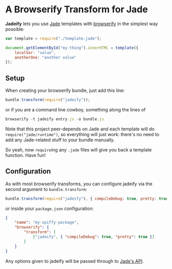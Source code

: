 # A Browserify Transform for Jade

**Jadeify** lets you use [Jade][] templates with [browserify][] in the simplest way possible:

```js
var template = require("./template.jade");

document.getElementById("my-thing").innerHTML = template({
    localVar: "value",
    anotherOne: "another value"
});
```

## Setup

When creating your browserify bundle, just add this line:

```js
bundle.transform(require("jadeify"));
```

or if you are a command line cowboy, something along the lines of

```js
browserify -t jadeify entry.js -o bundle.js
```

Note that this project peer-depends on Jade and each template will do `require("jade/runtime")`, so everything will just work: there's no need to add any Jade-related stuff to your bundle manually.

So yeah, now `require`ing any `.jade` files will give you back a template function. Have fun!

## Configuration

As with most browserify transforms, you can configure jadeify via the second argument to `bundle.transform`:

```js
bundle.transform(require("jadeify"), { compileDebug: true, pretty: true });
```

or inside your `package.json` configuration:

```json
{
    "name": "my-spiffy-package",
    "browserify": {
        "transform": [
            ["jadeify", { "compileDebug": true, "pretty": true }]
        ]
    }
}
```

Any options given to jadeify will be passed through to [Jade's API][].

[Jade]: http://jade-lang.com/
[browserify]: https://github.com/substack/node-browserify
[Jade's API]: http://jade-lang.com/api/

